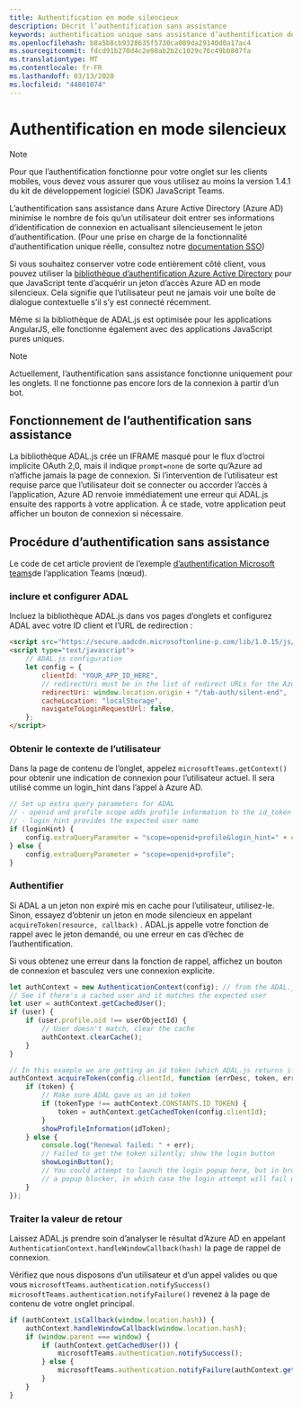 ```yaml
---
title: Authentification en mode silencieux
description: Décrit l’authentification sans assistance
keywords: authentification unique sans assistance d’authentification de teams
ms.openlocfilehash: b8a5b8cb9328635f5730ca089da29140d0a17ac4
ms.sourcegitcommit: fdcd91b270d4c2e98ab2b2c1029c76c49bb807fa
ms.translationtype: MT
ms.contentlocale: fr-FR
ms.lasthandoff: 03/13/2020
ms.locfileid: "44801074"
---
```

# <a name="silent-authentication"></a>Authentification en mode silencieux

> [!NOTE]
> Pour que l’authentification fonctionne pour votre onglet sur les clients mobiles, vous devez vous assurer que vous utilisez au moins la version 1.4.1 du kit de développement logiciel (SDK) JavaScript Teams.

L’authentification sans assistance dans Azure Active Directory (Azure AD) minimise le nombre de fois qu’un utilisateur doit entrer ses informations d’identification de connexion en actualisant silencieusement le jeton d’authentification. (Pour une prise en charge de la fonctionnalité d’authentification unique réelle, consultez notre [documentation SSO](~/tabs/how-to/authentication/auth-aad-sso.md))

Si vous souhaitez conserver votre code entièrement côté client, vous pouvez utiliser la [bibliothèque d’authentification Azure Active Directory](/azure/active-directory/develop/active-directory-authentication-libraries) pour que JavaScript tente d’acquérir un jeton d’accès Azure AD en mode silencieux. Cela signifie que l’utilisateur peut ne jamais voir une boîte de dialogue contextuelle s’il s’y est connecté récemment.

Même si la bibliothèque de ADAL.js est optimisée pour les applications AngularJS, elle fonctionne également avec des applications JavaScript pures uniques.

> [!NOTE]
> Actuellement, l’authentification sans assistance fonctionne uniquement pour les onglets. Il ne fonctionne pas encore lors de la connexion à partir d’un bot.

## <a name="how-silent-authentication-works"></a>Fonctionnement de l’authentification sans assistance

La bibliothèque ADAL.js crée un IFRAME masqué pour le flux d’octroi implicite OAuth 2,0, mais il indique `prompt=none` de sorte qu’Azure ad n’affiche jamais la page de connexion. Si l’intervention de l’utilisateur est requise parce que l’utilisateur doit se connecter ou accorder l’accès à l’application, Azure AD renvoie immédiatement une erreur qui ADAL.js ensuite des rapports à votre application. À ce stade, votre application peut afficher un bouton de connexion si nécessaire.

## <a name="how-to-do-silent-authentication"></a>Procédure d’authentification sans assistance

Le code de cet article provient de l’exemple [d’authentification Microsoft teams](https://github.com/OfficeDev/microsoft-teams-sample-complete-node)de l’application Teams (nœud).

### <a name="include-and-configure-adal"></a>inclure et configurer ADAL

Incluez la bibliothèque ADAL.js dans vos pages d’onglets et configurez ADAL avec votre ID client et l’URL de redirection :

```html
<script src="https://secure.aadcdn.microsoftonline-p.com/lib/1.0.15/js/adal.min.js" integrity="sha384-lIk8T3uMxKqXQVVfFbiw0K/Nq+kt1P3NtGt/pNexiDby2rKU6xnDY8p16gIwKqgI" crossorigin="anonymous"></script>
<script type="text/javascript">
    // ADAL.js configuration
    let config = {
        clientId: "YOUR_APP_ID_HERE",
        // redirectUri must be in the list of redirect URLs for the Azure AD app
        redirectUri: window.location.origin + "/tab-auth/silent-end",
        cacheLocation: "localStorage",
        navigateToLoginRequestUrl: false,
    };
</script>
```

### <a name="get-the-user-context"></a>Obtenir le contexte de l’utilisateur

Dans la page de contenu de l’onglet, appelez `microsoftTeams.getContext()` pour obtenir une indication de connexion pour l’utilisateur actuel. Il sera utilisé comme un login_hint dans l’appel à Azure AD.

```javascript
// Set up extra query parameters for ADAL
// - openid and profile scope adds profile information to the id_token
// - login_hint provides the expected user name
if (loginHint) {
    config.extraQueryParameter = "scope=openid+profile&login_hint=" + encodeURIComponent(loginHint);
} else {
    config.extraQueryParameter = "scope=openid+profile";
}
```

### <a name="authenticate"></a>Authentifier

Si ADAL a un jeton non expiré mis en cache pour l’utilisateur, utilisez-le. Sinon, essayez d’obtenir un jeton en mode silencieux en appelant `acquireToken(resource, callback)` . ADAL.js appelle votre fonction de rappel avec le jeton demandé, ou une erreur en cas d’échec de l’authentification.

Si vous obtenez une erreur dans la fonction de rappel, affichez un bouton de connexion et basculez vers une connexion explicite.

```javascript
let authContext = new AuthenticationContext(config); // from the ADAL.js library
// See if there's a cached user and it matches the expected user
let user = authContext.getCachedUser();
if (user) {
    if (user.profile.oid !== userObjectId) {
        // User doesn't match, clear the cache
        authContext.clearCache();
    }
}

// In this example we are getting an id token (which ADAL.js returns if we ask for resource = clientId)
authContext.acquireToken(config.clientId, function (errDesc, token, err, tokenType) {
    if (token) {
        // Make sure ADAL gave us an id token
        if (tokenType !== authContext.CONSTANTS.ID_TOKEN) {
            token = authContext.getCachedToken(config.clientId);
        }
        showProfileInformation(idToken);
    } else {
        console.log("Renewal failed: " + err);
        // Failed to get the token silently; show the login button
        showLoginButton();
        // You could attempt to launch the login popup here, but in browsers this could be blocked by
        // a popup blocker, in which case the login attempt will fail with the reason FailedToOpenWindow.
    }
});
```

### <a name="process-the-return-value"></a>Traiter la valeur de retour

Laissez ADAL.js prendre soin d’analyser le résultat d’Azure AD en appelant `AuthenticationContext.handleWindowCallback(hash)` la page de rappel de connexion.

Vérifiez que nous disposons d’un utilisateur et d’un appel valides ou que vous `microsoftTeams.authentication.notifySuccess()` `microsoftTeams.authentication.notifyFailure()` revenez à la page de contenu de votre onglet principal.

```javascript
if (authContext.isCallback(window.location.hash)) {
    authContext.handleWindowCallback(window.location.hash);
    if (window.parent === window) {
        if (authContext.getCachedUser()) {
            microsoftTeams.authentication.notifySuccess();
        } else {
            microsoftTeams.authentication.notifyFailure(authContext.getLoginError());
        }
    }
}
```
